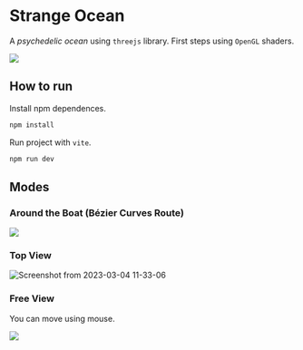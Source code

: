 # Strange Ocean

A *psychedelic ocean* using `threejs` library. First steps using `OpenGL` shaders.

![](https://user-images.githubusercontent.com/80235345/222920349-ad8fe926-620d-41e4-9487-24f13739b306.png)


## How to run

Install npm dependences.

```bash
npm install
```

Run project with `vite`.

```bash
npm run dev
```

## Modes

### Around the Boat (Bézier Curves Route)

![](https://user-images.githubusercontent.com/80235345/222920399-b468b7b0-4c9a-4086-932a-e0d5fb724c5e.png)

### Top View

![Screenshot from 2023-03-04 11-33-06](https://user-images.githubusercontent.com/80235345/222920440-94fe05ab-7973-408d-ac34-89ea61cd561e.png)

### Free View

You can move using mouse.

![](https://user-images.githubusercontent.com/80235345/222920471-af3fabac-bfec-4494-b28c-06028b368951.png)
